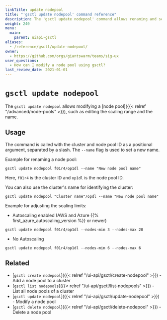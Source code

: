 ```yaml
---
linkTitle: update nodepool
title: "'gsctl update nodepool' command reference"
description: The 'gsctl update nodepool' command allows renaming and scaling of a node pool.
weight: 240
menu:
  main:
    parent: uiapi-gsctl
aliases:
  - /reference/gsctl/update-nodepool/
owner:
  - https://github.com/orgs/giantswarm/teams/sig-ux
user_questions:
  - How can I modify a node pool using gsctl?
last_review_date: 2021-01-01
---
```


# `gsctl update nodepool`

The `gsctl update nodepool` allows modifying a [node pool]({{< relref "/advanced/node-pools" >}}), such as editing the scaling range and the name.

## Usage

The command is called with the cluster and node pool ID as a positional argument,
separated by a slash. The `--name` flag is used to set a new name.

Example for renaming a node pool:

```nohighlight
gsctl update nodepool f01r4/op1dl --name "New node pool name"
```

Here, `f01r4` is the cluster ID and `op1dl` is the node pool ID.

You can also use the cluster's name for identifying the cluster:

```nohighlight
gsctl update nodepool "Cluster name"/opdl --name "New node pool name"
```

Example for adjusting the scaling limits:

* Autoscaling enabled (AWS and Azure {{% first_azure_autoscaling_version %}} or newer)

```nohighlight
gsctl update nodepool f01r4/op1dl --nodes-min 3 --nodes-max 20
```

* No Autoscaling

```nohighlight
gsctl update nodepool f01r4/op1dl --nodes-min 6 --nodes-max 6
```

## Related

* [`gsctl create nodepool`]({{< relref "/ui-api/gsctl/create-nodepool" >}}) - Add a node pool to a cluster
* [`gsctl list nodepools`]({{< relref "/ui-api/gsctl/list-nodepools" >}}) - List all node pools of a cluster
* [`gsctl update nodepool`]({{< relref "/ui-api/gsctl/update-nodepool" >}}) - Modify a node pool
* [`gsctl delete nodepool`]({{< relref "/ui-api/gsctl/delete-nodepool" >}}) - Delete a node pool
